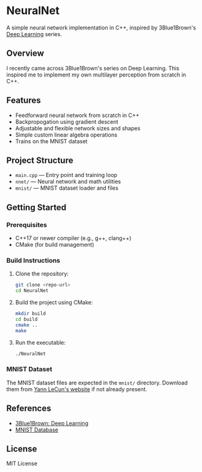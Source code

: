 # NeuralNet

A simple neural network implementation in C++, inspired by 3Blue1Brown's [Deep Learning](https://youtube.com/playlist?list=PLZHQObOWTQDNU6R1_67000Dx_ZCJB-3pi&si=J-RySAsyjDbob1bH) series.

## Overview
I recently came across 3Blue1Brown's series on Deep Learning. This inspired me to implement my own multilayer perception from scratch in C++.

## Features
- Feedforward neural network from scratch in C++
- Backpropogation using gradient descent
- Adjustable and flexible network sizes and shapes
- Simple custom linear algebra operations
- Trains on the MNIST dataset

## Project Structure
- `main.cpp` — Entry point and training loop
- `nnet/` — Neural network and math utilities
- `mnist/` — MNIST dataset loader and files

## Getting Started
### Prerequisites
- C++17 or newer compiler (e.g., g++, clang++)
- CMake (for build management)

### Build Instructions
1. Clone the repository:
   ```sh
   git clone <repo-url>
   cd NeuralNet
   ```
2. Build the project using CMake:
   ```sh
   mkdir build
   cd build
   cmake ..
   make
   ```
3. Run the executable:
   ```sh
   ./NeuralNet
   ```

### MNIST Dataset
The MNIST dataset files are expected in the `mnist/` directory. Download them from [Yann LeCun's website](http://yann.lecun.com/exdb/mnist/) if not already present.

## References
- [3Blue1Brown: Deep Learning](https://youtube.com/playlist?list=PLZHQObOWTQDNU6R1_67000Dx_ZCJB-3pi&si=J-RySAsyjDbob1bH)
- [MNIST Database](http://yann.lecun.com/exdb/mnist/)

## License
MIT License
